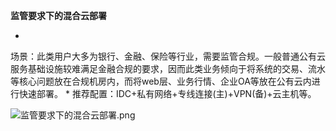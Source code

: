 **监管要求下的混合云部署**

* 
场景：此类用户大多为银行、金融、保险等行业，需要监管合规。一般普通公有云服务基础设施较难满足金融合规的要求，因而此类业务倾向于将系统的交易、流水等核心问题放在合规机房内，而将web层、业务行情、企业OA等放在公有云内进行快速部署。
* 
推荐配置：IDC+私有网络+专线连接(主)+VPN(备)+云主机等。

![监管要求下的混合云部署.png](https://img1.jcloudcs.com/cms/40545ddb-31d8-4375-9a4d-ba4db57e1e2820180119112641.png)